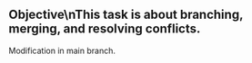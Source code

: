## Objective\nThis task is about branching, merging, and resolving conflicts.
Modification in main branch.

